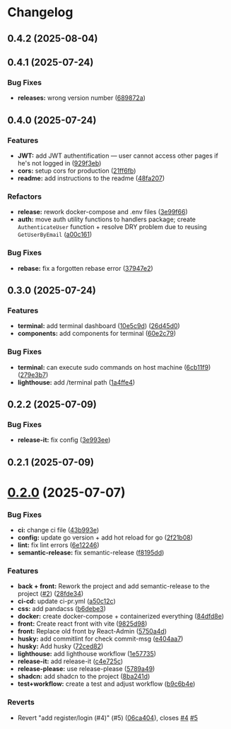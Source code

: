 # Changelog

## 0.4.2 (2025-08-04)

## 0.4.1 (2025-07-24)

### Bug Fixes

* **releases:** wrong version number ([689872a](https://github.com/Matteo-Grellier/Monitoverse/commit/689872a17a47e801df823edc444c8ae32bb4d451))

## 0.4.0 (2025-07-24)

### Features

* **JWT:** add JWT authentification — user cannot access other pages if he's not logged in ([929f3eb](https://github.com/Matteo-Grellier/Monitoverse/commit/929f3eb2c61957e26942fe0daecb08383a337e43))
* **cors:** setup cors for production ([21ff6fb](https://github.com/Matteo-Grellier/Monitoverse/commit/21ff6fbff0fdcb55b7614b1202b71d882aa4390d))
* **readme:** add instructions to the readme ([48fa207](https://github.com/Matteo-Grellier/Monitoverse/commit/48fa207866597b018b7b1212145aa271c9771308))

### Refactors

* **release:** rework docker-compose and .env files ([3e99f66](https://github.com/Matteo-Grellier/Monitoverse/commit/3e99f66aaab531a97e83c9293eff3283144d2202))
* **auth:** move auth utility functions to handlers package; create `AuthenticateUser` function + resolve DRY problem due to reusing `GetUserByEmail` ([a00c161](https://github.com/Matteo-Grellier/Monitoverse/commit/a00c161a91fbb022b6ba9528bbbcf18456e31f9f))

### Bug Fixes

* **rebase:** fix a forgotten rebase error ([37947e2](https://github.com/Matteo-Grellier/Monitoverse/commit/37947e218f71d2b7915503246b3ea93c7605b5f9))

## 0.3.0 (2025-07-24)

### Features

* **terminal:** add terminal dashboard ([10e5c9d](https://github.com/Matteo-Grellier/Monitoverse/commit/10e5c9d639edd5cb9d101a27b799799ac0ffca86)) ([26d45d0](https://github.com/Matteo-Grellier/Monitoverse/commit/26d45d01962c8d1592c995a6d046eae99e88de9d))
* **components:** add components for terminal ([60e2c79](https://github.com/Matteo-Grellier/Monitoverse/commit/60e2c79fbb2d7b916f1924d51486d7e34460ed80))

### Bug Fixes

* **terminal:** can execute sudo commands on host machine ([6cb11f9](https://github.com/Matteo-Grellier/Monitoverse/commit/6cb11f94a0c14e015f995dc1976bb4b1d760216f)) ([279e3b7](https://github.com/Matteo-Grellier/Monitoverse/commit/279e3b78023a8983ebd2d3f2d6d4c558dc0443aa))
* **lighthouse:** add /terminal path ([1a4ffe4](https://github.com/Matteo-Grellier/Monitoverse/commit/1a4ffe4ec5258a6d4a2772922782972b6abe7b23))

## 0.2.2 (2025-07-09)

### Bug Fixes

* **release-it:** fix config ([3e993ee](https://github.com/Matteo-Grellier/Monitoverse/commit/3e993ee3185ee7abd297f312dde8f5f7624e2aca))

## 0.2.1 (2025-07-09)

# [0.2.0](https://github.com/Matteo-Grellier/Monitoverse/compare/9825d9854c460c6da33d369d9946251136aa31d6...0.2.0) (2025-07-07)

### Bug Fixes

- **ci:** change ci file ([43b993e](https://github.com/Matteo-Grellier/Monitoverse/commit/43b993e1cf4932d5b7d4d5fd0f3c66998d02c262))
- **config:** update go version + add hot reload for go ([2f21b08](https://github.com/Matteo-Grellier/Monitoverse/commit/2f21b08fd0961aac6552e3ab9228dcfcd42c5741))
- **lint:** fix lint errors ([6e12246](https://github.com/Matteo-Grellier/Monitoverse/commit/6e1224694d391adef64827f8aae692b9b967a6f3))
- **semantic-release:** fix semantic-release ([f8195dd](https://github.com/Matteo-Grellier/Monitoverse/commit/f8195dd52c52b2ab2fd13c3ac22cbe8bd12db6e8))

### Features

- **back + front:** Rework the project and add semantic-release to the project ([#2](https://github.com/Matteo-Grellier/Monitoverse/issues/2)) ([28fde34](https://github.com/Matteo-Grellier/Monitoverse/commit/28fde349cc84871ab9bba3251367c93a452f9ae6))
- **ci-cd:** update ci-pr.yml ([a50c12c](https://github.com/Matteo-Grellier/Monitoverse/commit/a50c12cb5107f6ab88a94f82815b4be66c2d0534))
- **css:** add pandacss ([b6debe3](https://github.com/Matteo-Grellier/Monitoverse/commit/b6debe30bf699219ed55eae3344343121b98514b))
- **docker:** create docker-compose + containerized everything ([84dfd8e](https://github.com/Matteo-Grellier/Monitoverse/commit/84dfd8eac0f4f86cdf8413f900b9d51b2c857154))
- **front:** Create react front with vite ([9825d98](https://github.com/Matteo-Grellier/Monitoverse/commit/9825d9854c460c6da33d369d9946251136aa31d6))
- **front:** Replace old front by React-Admin ([5750a4d](https://github.com/Matteo-Grellier/Monitoverse/commit/5750a4d8eadcb7c06c88511c26cea9501657b73c))
- **husky:** add commitlint for check commit-msg ([e404aa7](https://github.com/Matteo-Grellier/Monitoverse/commit/e404aa7db2e4cc5eaeccbc56c50ad3e2065ae668))
- **husky:** Add husky ([72ced82](https://github.com/Matteo-Grellier/Monitoverse/commit/72ced82b11ab1fea79d8f80b4f802779525e49d7))
- **lighthouse:** add lighthouse workflow ([1e57735](https://github.com/Matteo-Grellier/Monitoverse/commit/1e57735b0c01038667dc6c805e674caf0ca209d5))
- **release-it:** add release-it ([c4e725c](https://github.com/Matteo-Grellier/Monitoverse/commit/c4e725ce4c521f0ffe2c767e817b785e5ddda428))
- **release-please:** use release-please ([5789a49](https://github.com/Matteo-Grellier/Monitoverse/commit/5789a49be67aa813841c7919007ccf4e042a70bb))
- **shadcn:** add shadcn to the project ([8ba241d](https://github.com/Matteo-Grellier/Monitoverse/commit/8ba241d5547d3e964d0ae5766257ab740cdf1fbf))
- **test+workflow:** create a test and adjust workflow ([b9c6b4e](https://github.com/Matteo-Grellier/Monitoverse/commit/b9c6b4e8844100af5763de7a7778c781345ffbb5))

### Reverts

- Revert "add register/login (#4)" (#5) ([06ca404](https://github.com/Matteo-Grellier/Monitoverse/commit/06ca40445de773dca162792f28b3dd19fc53ee61)), closes [#4](https://github.com/Matteo-Grellier/Monitoverse/issues/4) [#5](https://github.com/Matteo-Grellier/Monitoverse/issues/5)
